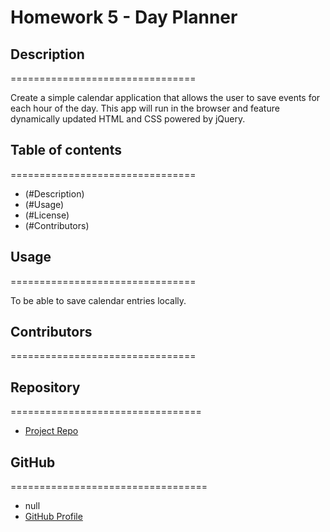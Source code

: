 
# Homework 5 - Day Planner

## Description 
================================

Create a simple calendar application that allows the user to save events for each hour of the day. This app will run in the browser and feature dynamically updated HTML and CSS powered by jQuery.

## Table of contents
================================

* (#Description)
* (#Usage)
* (#License)
* (#Contributors)

## Usage
================================

To be able to save calendar entries locally. 


## Contributors
================================


## Repository
=================================

- [Project Repo](https://github.com/arodrigu1/Day-Planner)

## GitHub
==================================


- null
- [GitHub Profile](https://github.com/arodrigu1)


